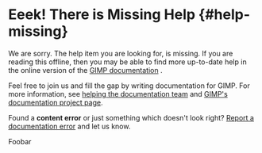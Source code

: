# Eeek! There is Missing Help {#help-missing}

We are sorry. The help item you are looking for, is missing. If you are
reading this offline, then you may be able to find more up-to-date help
in the online version of the [GIMP
documentation](https://docs.gimp.org/en) .

Feel free to join us and fill the gap by writing documentation for GIMP.
For more information, see [helping the documentation
team](https://docs.gimp.org/help.html) and [GIMP\'s documentation
project page](https://docs.gimp.org/).

Found a **content error** or just something which doesn\'t look right?
[Report a documentation
error](https://gitlab.gnome.org/GNOME/gimp-help/issues) and let us know.

Foobar